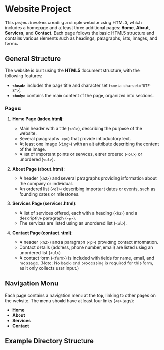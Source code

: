 # Website Project

This project involves creating a simple website using HTML5, which includes a homepage and at least three additional pages: **Home**, **About**, **Services**, and **Contact**. Each page follows the basic HTML5 structure and contains various elements such as headings, paragraphs, lists, images, and forms.

## General Structure

The website is built using the **HTML5** document structure, with the following features:

- **`<head>`** includes the page title and character set (`<meta charset="UTF-8">`).
- **`<body>`** contains the main content of the page, organized into sections.

### Pages:
1. **Home Page (index.html)**: 
   - Main header with a title (`<h1>`), describing the purpose of the website.
   - Several paragraphs (`<p>`) that provide introductory text.
   - At least one image (`<img>`) with an alt attribute describing the content of the image.
   - A list of important points or services, either ordered (`<ol>`) or unordered (`<ul>`).
  
2. **About Page (about.html)**:
   - A header (`<h2>`) and several paragraphs providing information about the company or individual.
   - An ordered list (`<ol>`) describing important dates or events, such as founding dates or milestones.

3. **Services Page (services.html)**:
   - A list of services offered, each with a heading (`<h2>`) and a descriptive paragraph (`<p>`).
   - The services are listed using an unordered list (`<ul>`).

4. **Contact Page (contact.html)**:
   - A header (`<h2>`) and a paragraph (`<p>`) providing contact information.
   - Contact details (address, phone number, email) are listed using an unordered list (`<ul>`).
   - A contact form (`<form>`) is included with fields for name, email, and message. (Note: No back-end processing is required for this form, as it only collects user input.)

## Navigation Menu

Each page contains a navigation menu at the top, linking to other pages on the website. The menu should have at least four links (`<a>` tags): 

- **Home**
- **About**
- **Services**
- **Contact**

## Example Directory Structure

